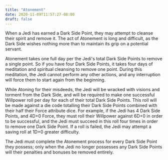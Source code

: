 ```yaml
---
title: "Atonement"
date: 2020-11-09T11:57:27-08:00
draft: false
---
```


When a Jedi has earned a Dark Side Point, they may attempt to cleanse their spirit and remove it. The act of Atonement is long and difficult, as the Dark Side wishes nothing more than to maintain its grip on a potential servant.

Atonement takes one full day per the Jedi's total Dark Side Points to remove a single point. So if you have four Dark Side Points, it takes four days of meditation and spiritual cleansing to remove one point. During this meditation, the Jedi cannot perform any other actions, and any interruption will force them to start again from the beginning.

While Atoning for their misdeeds, the Jedi will be wracked with visions and torment from the Dark Side, and will be required to make one successful Willpower roll per day for each of their total Dark Side Points. This roll will be made against a die code totalling their Dark Side Points combined with their half their Force attribute dice. For example, if the Jedi has 4 Dark Side Points, and 4D+0 Force, they must roll their Willpower against 6D+0 in order to be successful, and the Jedi must succeed in this roll four times in order to remove one Dark Side Point. If a roll is failed, the Jedi may attempt a saving roll at 1D+0 greater difficulty.

The Jedi must complete the Atonement process for every Dark Side Point they possess; only when the Jedi no longer possesses any Dark Side Points will their penalties and bonuses be removed entirely.